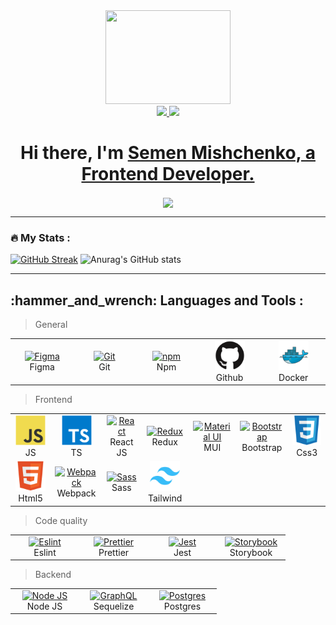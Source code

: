 
<div align="center">
 <img src="https://cdn.sanity.io/images/ordgikwe/production/a830c5182852e35bcd0dc07b90122f07ecd15f48-700x525.gif?w=700&h=525&auto=format" height="150" width='200'/>
</div>

<div align='center'>
 <a href='#'><img src='https://img.shields.io/badge/Telegram-blue?logo=Telegram&logoColor=white' /> </a>
 <a href='#'><img src='https://img.shields.io/badge/VK-blue?logo=Vk&logoColor=white' /> </a>
</div>
<h1 align="center">Hi there, I'm <a href="https://daniilshat.ru/" target="_blank">Semen Mishchenko, a Frontend Developer.</a> </h1>



<div align="center">
<img align="center" src="https://cdn.dribbble.com/users/1292677/screenshots/6139167/media/5387dc7e035b3efe9d94516044de66a4.gif" />
</div>


<!-- ---
 👨‍💻 About me:
 
 
 
---  -->

---

### :fire: My Stats :

[![GitHub Streak](https://streak-stats.demolab.com?user=symon261731&theme=dark&hide_border=true&mode=weekly)](https://git.io/streak-stats)
![Anurag's GitHub stats](https://github-readme-stats.vercel.app/api?username=symon261731&show_icons=true&theme=dark)

---

<div> 
<h2> :hammer_and_wrench: Languages and Tools : </h2>

>  General
 
<table width='100%'>
  <tr>
    <td align="center" width="96">
      <a href="#debabin-stack" >
        <img src="https://upload.wikimedia.org/wikipedia/commons/3/33/Figma-logo.svg" width="45" height="45" alt="Figma" />
      </a>
      <br>Figma
    </td>
    <td align="center" width="96">
      <a href="#debabin-stack" >
        <img src="https://upload.wikimedia.org/wikipedia/commons/thumb/3/3f/Git_icon.svg/1200px-Git_icon.svg.png" width="48" height="48" alt="Git" />
      </a>
      <br>Git
    </td>
    <td align="center" width="96"> 
      <a href="#debabin-stack" >
        <img src="https://brandeps.com/icon-download/N/Npm-icon-vector-05.svg" width="48" height="48" alt="npm" />
      </a>
      <br>Npm
    </td>
     <td align="center" width="96"> 
      <a href="#debabin-stack" >
        <img src="https://github.com/devicons/devicon/blob/master/icons/github/github-original.svg" width="48" height="48" alt="github" />
      </a>
      <br>Github
    </td>
    <td align="center" width="96"> 
      <a href="#debabin-stack" >
        <img src="https://github.com/devicons/devicon/blob/master/icons/docker/docker-original.svg" width="48" height="48" alt="docker" />
      </a>
      <br>Docker
    </td>
  </tr> 
</table> 
 
> Frontend
<table width='100%'>
  <tr>
    <td align="center" width="96">
      <a href="#stack">
        <img src="https://raw.githubusercontent.com/devicons/devicon/master/icons/javascript/javascript-original.svg" width="48" height="48" alt="JavaScript" />
      </a>
      <br>JS
    </td>
   <td align="center" width="96">
      <a href="#stack">
        <img src="https://raw.githubusercontent.com/devicons/devicon/master/icons/typescript/typescript-original.svg" width="48" height="48" alt="TypeScript" />
      </a>
      <br>TS
    </td>
    <td align="center" width="96">
      <a href="#stack">
        <img src="https://brandlogos.net/wp-content/uploads/2020/09/react-logo.png" width="48" height="48" alt="React" />
      </a>
      <br>React JS
    </td>
      <td align="center" width="96"> 
      <a href="#stack" >
        <img src="https://cdn.worldvectorlogo.com/logos/redux.svg" width="48" height="48" alt="Redux" />
      </a>
      <br>Redux
    </td>
     <td align="center" width="96">
      <a href="#stack">
        <img src="https://media.zeemly.com/zeemly/product/material-ui.png" width="48" height="48" alt="Material UI" />
      </a>
      <br>MUI
    </td>
   <td align="center" width="96">
      <a href="#stack">
        <img src="https://cdn.worldvectorlogo.com/logos/bootstrap-4.svg" width="48" height="48" alt="Bootstrap" />
      </a>
      <br>Bootstrap
    </td>
     <td align="center" width="96"> 
      <a href="#stack" >
        <img src="https://github.com/devicons/devicon/blob/master/icons/css3/css3-original.svg" width="48" height="48" alt="css3" />
      </a>
      <br>Css3
    </td>
  </tr> 
    <tr>
    <td align="center" width="96">
      <a href="#stack">
        <img src="https://github.com/devicons/devicon/blob/master/icons/html5/html5-original.svg" width="48" height="48" alt="Html5" />
      </a>
      <br>Html5
    </td>
    <td align="center" width="96"> 
      <a href="#stack" >
        <img src="https://brandeps.com/icon-download/W/Webpack-icon-vector-02.svg" width="48" height="48" alt="Webpack" />
      </a>
      <br>Webpack
    </td>
    <td align="center" width="96">
      <a href="#stack">
        <img src="https://brandeps.com/icon-download/S/Sass-icon-vector-04.svg" width="48" height="48" alt="Sass" />
      </a>
      <br>Sass
    </td>
   <td align="center" width="96">
      <a href="#stack">
        <img src="https://github.com/devicons/devicon/blob/master/icons/tailwindcss/tailwindcss-plain.svg" width="48" height="48" alt="Tailwind" />
      </a>
      <br>Tailwind
    </td>
  </tr> 
</table>
 
>  Code quality
<table width='100%'>
  <tr>
     <td align="center" width="96">
      <a href="#debabin-stack">
        <img src="https://brandeps.com/icon-download/E/Eslint-icon-vector-02.svg" width="48" height="48" alt="Eslint" />
      </a>
      <br>Eslint
    </td>
    <td align="center" width="96">
      <a href="#debabin-stack">
        <img src="https://brandeps.com/icon-download/P/Prettier-icon-vector-02.svg" width="48" height="48" alt="Prettier" />
      </a>
      <br>Prettier
    </td>
    <td align="center" width="96"> 
      <a href="#debabin-stack" >
        <img src="https://brandeps.com/icon-download/J/Jest-icon-vector-02.svg" width="48" height="48" alt="Jest" />
      </a>
      <br>Jest
    </td>
    <td align="center" width="96"> 
      <a href="#debabin-stack" >
        <img src="https://brandeps.com/icon-download/S/Storybook-icon-vector-02.svg" width="48" height="48" alt="Storybook" />
      </a>
      <br>Storybook
    </td>
  </tr> 
</table> 
 
> Backend
 <table width='100%'>
  <tr>
    <td align="center" width="96"> 
      <a href="#debabin-stack" >
        <img src="https://brandeps.com/icon-download/N/Nodejs-icon-vector-02.svg" width="48" height="48" alt="Node JS" />
      </a>
      <br>Node JS
    </td>
    <td align="center" width="96">
      <a href="#debabin-stack" >
        <img src="https://sequelize.org/img/logo.svg" width="48" height="48" alt="GraphQL" />
      </a>
      <br>Sequelize
    </td>
    <td align="center" width="96">
      <a href="#debabin-stack" >
        <img src="https://upload.wikimedia.org/wikipedia/commons/thumb/2/29/Postgresql_elephant.svg/1920px-Postgresql_elephant.svg.png" width="48" height="48" alt="Postgres" />
      </a>
      <br>Postgres
    </td>
  </tr> 
</table>
  
  
  
  
  
<!--
**symon261731/symon261731** is a ✨ _special_ ✨ repository because its `README.md` (this file) appears on your GitHub profile.

Here are some ideas to get you started:

- 🔭 I’m currently working on ...
- 🌱 I’m currently learning ...
- 👯 I’m looking to collaborate on ...
- 🤔 I’m looking for help with ...
- 💬 Ask me about ...
- 📫 How to reach me: ...
- 😄 Pronouns: ...
- ⚡ Fun fact: ...
-->
